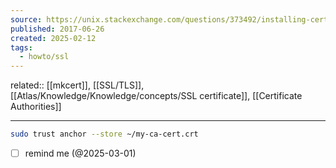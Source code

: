 ```yaml
---
source: https://unix.stackexchange.com/questions/373492/installing-certificates-on-arch
published: 2017-06-26
created: 2025-02-12
tags:
  - howto/ssl
---
```

related:: [[mkcert]], [[SSL/TLS]], [[Atlas/Knowledge/Knowledge/concepts/SSL certificate]], [[Certificate Authorities]]
___
```bash
sudo trust anchor --store ~/my-ca-cert.crt
```
- [ ]  remind me (@2025-03-01)